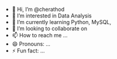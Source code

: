 - 👋 Hi, I’m @cherathod
- 👀 I’m interested in Data Analysis
- 🌱 I’m currently learning Python, MySQL, 
- 💞️ I’m looking to collaborate on 
- 📫 How to reach me ...
- 😄 Pronouns: ...
- ⚡ Fun fact: ...

<!---
cherathod/cherathod is a ✨ special ✨ repository because its `README.md` (this file) appears on your GitHub profile.
You can click the Preview link to take a look at your changes.
--->
